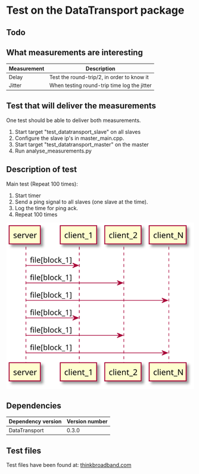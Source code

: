 <!-- 
To compile puml use: (Assuming plantuml you are in the directory)
plantuml.jar -tsvg README.md -o diagrams
-->


# Test on the DataTransport package

## Todo

## What measurements are interesting

| Measurement | Description |
|---|---|
| Delay | Test the round-trip/2, in order to know it |
| Jitter | When testing round-trip time log the jitter |

## Test that will deliver the measurements

One test should be able to deliver both measurements.

1. Start target "test_datatransport_slave" on all slaves
2. Configure the slave ip's in master_main.cpp.
3. Start target "test_datatransport_master" on the master
4. Run analyse_measurements.py

## Description of test
Main test (Repeat 100 times):
1. Start timer
2. Send a ping signal to all slaves (one slave at the time).
3. Log the time for ping ack.
4. Repeat 100 times

<!--
```
@startuml main_test_sequence
server -> client_1: ping
server <- client_1: ping_ack
server -> client_2: ping
server <- client_2: ping_ack
server -> client_N: ping
server <- client_N: ping_ack
@enduml
```
-->

![](diagrams/main_test_sequence.svg)


## Dependencies
| Dependency version | Version number |
|---|---|
|DataTransport|0.3.0|

## Test files

Test files have been found at:
[thinkbroadband.com](https://www.thinkbroadband.com/download)
